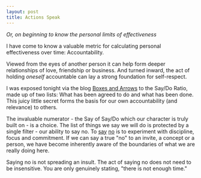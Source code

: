 ```yaml
---
layout: post
title: Actions Speak
---
```

_Or, on beginning to know the personal limits of effectiveness_

I have come to know a valuable metric for calculating personal effectiveness over time: Accountability.

Viewed from the eyes of another person it can help form deeper 
relationships of love, friendship or business. And turned inward, the act of holding _oneself_ accountable can lay a strong foundation for self-respect. 

I was exposed tonight via the blog [Boxes and Arrows](http://boxesandarrows.com/) to the Say/Do Ratio, made up of two lists: What has been agreed to do and what has been done. This juicy 
little secret forms the basis for our own accountability (and relevance) to others.

The invaluable numerator - the Say of Say/Do which our character is truly built on - is a choice. The list of things we say we will do is protected by a single filter - our ability to say no. To [say](https://medium.com/thoughts-on-creativity/bad7c34842a2) 
[no](http://zenhabits.net/say-no/) is to experiment with discipline, focus and commitment. If we can say a true "no" to an invite, a concept or a person, we have become inherently aware of the boundaries of what we are really doing here. 

Saying no is not spreading an insult. The act of saying no does not need to be insensitive. You are only genuinely stating, "there is not enough time."
